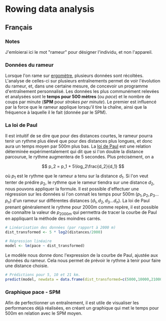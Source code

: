 # Rowing data analysis

## Français
### Notes

J'emloierai ici le mot "rameur" pour désigner l'individu, et non l'appareil.

### Données du rameur

Lorsque l'on rame sur [ergomètre](https://fr.wikipedia.org/wiki/Ergom%C3%A8tre), plusieurs données sont récoltées. L'analyse de celles-ci sur plusieurs entraînements permet de voir l'évolution du rameur, et, dans une certaine mesure, de concevoir un programme d'entraînement personnalisé. Les données les plus communément relevées et analysées sont le <b>temps pour 500 mètres</b> (ou <i>pace</i>) et le nombre de coups par minute (<b>SPM</b> pour <i>strokes per minute</i>). Le premier est influencé par la force que le rameur applique lorsqu'il tire la chaîne, ainsi que la fréquence à laquelle il le fait (donnée par le SPM). 


### La loi de Paul
Il est intuitif de se dire que pour des distances courtes, le rameur pourra tenir un rythme plus élevé que pour des distances plus longues, et donc aura un temps moyen par 500m plus bas. La [loi de Paul](https://paulergs.weebly.com/blog/a-quick-explainer-on-pauls-law) est une relation déterminée expérimentalement qui dit que si l'on double la distance parcourue, le rythme augmentera de 5 secondes. Plus précisément, on a 

$$
p_2 = p_1 + 5\log_2\frac{d_2}{d_1} 
$$

où $p_1$ est le rythme que le rameur a tenu sur la distance $d_1$. Si l'on veut tenter de prédire $p_2$, le rythme que le rameur tiendra sur une distance $d_2$, nous pouvons appliquer la formule. Il est possible d'effectuer une régression sur les données si l'on connait les temps pour 500m $(p_1,p_2,p_3\dots p_n)$ d'un rameur sur différentes distances $(d_1,d_2,d_3\dots d_n)$.  La loi de Paul prenant généralement le rythme pour 2000m comme repère, il est possible de connaître la valeur de $p_{2000m}$ qui permettra de tracer la courbe de Paul en appliquant la méthode des moindres carrés. 

```r
# Linéarisation des données (par rapport à 2000 m)
dist_transformed <- 5 * log2(distances/2000)

# Régression linéaire
model <- lm(pace ~ dist_transformed)
```

Le modèle nous donne donc l'expression de la courbe de Paul, ajustée aux données du rameur. Cela nous permet de prévoir le rythme à tenir pour faire une distance choisie.

```r
# Prédictions pour 5, 10 et 21 km. 
predict(model, newdata = data.frame(dist_transformed=c(5000,10000,21000)))
```

### Graphique pace - SPM

Afin de perfectionner un entraînement, il est utile de visualiser les performances déjà réalisées, en créant un graphique qui met le temps pour 500m en relation avec le SPM moyen.
